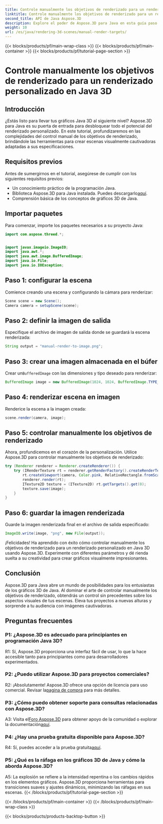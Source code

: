 ```yaml
---
title: Controle manualmente los objetivos de renderizado para un renderizado personalizado en Java 3D
linktitle: Controle manualmente los objetivos de renderizado para un renderizado personalizado en Java 3D
second_title: API de Java Aspose.3D
description: Explore el poder de Aspose.3D para Java en esta guía paso a paso. Controle manualmente los objetivos de renderizado para obtener impresionantes gráficos Java 3D personalizados.
weight: 10
url: /es/java/rendering-3d-scenes/manual-render-targets/
---
```


{{< blocks/products/pf/main-wrap-class >}}
{{< blocks/products/pf/main-container >}}
{{< blocks/products/pf/tutorial-page-section >}}

# Controle manualmente los objetivos de renderizado para un renderizado personalizado en Java 3D

## Introducción

¿Estás listo para llevar tus gráficos Java 3D al siguiente nivel? Aspose.3D para Java es su puerta de entrada para desbloquear todo el potencial del renderizado personalizado. En este tutorial, profundizaremos en las complejidades del control manual de los objetivos de renderizado, brindándole las herramientas para crear escenas visualmente cautivadoras adaptadas a sus especificaciones.

## Requisitos previos

Antes de sumergirnos en el tutorial, asegúrese de cumplir con los siguientes requisitos previos:

- Un conocimiento práctico de la programación Java.
-  Biblioteca Aspose.3D para Java instalada. Puedes descargarlo[aquí](https://releases.aspose.com/3d/java/).
- Comprensión básica de los conceptos de gráficos 3D de Java.

## Importar paquetes

Para comenzar, importe los paquetes necesarios a su proyecto Java:

```java
import com.aspose.threed.*;


import javax.imageio.ImageIO;
import java.awt.*;
import java.awt.image.BufferedImage;
import java.io.File;
import java.io.IOException;
```

## Paso 1: configurar la escena

Comience creando una escena y configurando la cámara para renderizar:

```java
Scene scene = new Scene();
Camera camera = setupScene(scene);
```

## Paso 2: definir la imagen de salida

Especifique el archivo de imagen de salida donde se guardará la escena renderizada:

```java
String output = "manual-render-to-image.png";
```

## Paso 3: crear una imagen almacenada en el búfer

 Crear un`BufferedImage` con las dimensiones y tipo deseado para renderizar:

```java
BufferedImage image = new BufferedImage(1024, 1024, BufferedImage.TYPE_3BYTE_BGR);
```

## Paso 4: renderizar escena en imagen

Renderice la escena a la imagen creada:

```java
scene.render(camera, image);
```

## Paso 5: controlar manualmente los objetivos de renderizado

Ahora, profundicemos en el corazón de la personalización. Utilice Aspose.3D para controlar manualmente los objetivos de renderizado:

```java
try (Renderer renderer = Renderer.createRenderer()) {
    try (IRenderTexture rt = renderer.getRenderFactory().createRenderTexture(new RenderParameters(), 1, image.getWidth(), image.getHeight())) {
        rt.createViewport(camera, Color.pink, RelativeRectangle.fromScale(0, 0, 1, 1));
        renderer.render(rt);
        ITexture2D texture = (ITexture2D) rt.getTargets().get(0);
        texture.save(image);
    }
}
```

## Paso 6: guardar la imagen renderizada

Guarde la imagen renderizada final en el archivo de salida especificado:

```java
ImageIO.write(image, "png", new File(output));
```

¡Felicidades! Ha aprendido con éxito cómo controlar manualmente los objetivos de renderizado para un renderizado personalizado en Java 3D usando Aspose.3D. Experimente con diferentes parámetros y dé rienda suelta a su creatividad para crear gráficos visualmente impresionantes.

## Conclusión

Aspose.3D para Java abre un mundo de posibilidades para los entusiastas de los gráficos 3D de Java. Al dominar el arte de controlar manualmente los objetivos de renderizado, obtendrás un control sin precedentes sobre los aspectos visuales de tus escenas. Eleva tus proyectos a nuevas alturas y sorprende a tu audiencia con imágenes cautivadoras.

## Preguntas frecuentes

### P1: ¿Aspose.3D es adecuado para principiantes en programación Java 3D?

R1: Sí, Aspose.3D proporciona una interfaz fácil de usar, lo que la hace accesible tanto para principiantes como para desarrolladores experimentados.

### P2: ¿Puedo utilizar Aspose.3D para proyectos comerciales?

 R2: ¡Absolutamente! Aspose.3D ofrece una opción de licencia para uso comercial. Revisar la[pagina de compra](https://purchase.aspose.com/buy) para más detalles.

### P3: ¿Cómo puedo obtener soporte para consultas relacionadas con Aspose.3D?

 A3: Visita el[Foro Aspose.3D](https://forum.aspose.com/c/3d/18) para obtener apoyo de la comunidad o explorar la documentación[aquí](https://reference.aspose.com/3d/java/).

### P4: ¿Hay una prueba gratuita disponible para Aspose.3D?

 R4: Sí, puedes acceder a la prueba gratuita[aquí](https://releases.aspose.com/).

### P5: ¿Qué es la ráfaga en los gráficos 3D de Java y cómo la aborda Aspose.3D?

A5: La explosión se refiere a la intensidad repentina o los cambios rápidos en los elementos gráficos. Aspose.3D proporciona herramientas para transiciones suaves y ajustes dinámicos, minimizando las ráfagas en sus escenas.
{{< /blocks/products/pf/tutorial-page-section >}}

{{< /blocks/products/pf/main-container >}}
{{< /blocks/products/pf/main-wrap-class >}}

{{< blocks/products/products-backtop-button >}}
